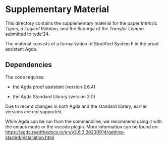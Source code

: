 # Supplementary Material

This directory contains the supplementary material for the paper
*Intrinsic Types, a Logical Relation, and the Scourge of the Transfer Lemma*
submitted to tyde'24.

The material consists of a formalization of Stratified System F in the
proof assistant Agda.

## Dependencies

The code requires:

- the Agda proof assistant (version 2.6.4)

- the Agda Standard Library (version 2.0)

Due to recent changes in both Agda and the standard library, earlier
versions are *not* supported.

While Agda can be run from the commandline, we recommend using it with
the emacs mode or the vscode plugin. More information can be found on:
https://agda.readthedocs.io/en/v2.6.3.20230914/getting-started/installation.html

